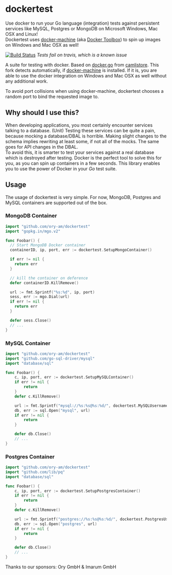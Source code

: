 # dockertest

Use docker to run your Go language (integration) tests against persistent services like MySQL, Postgres or MongoDB on Microsoft Windows, Mac OSX and Linux!  
Dockertest uses [docker-machine](https://docs.docker.com/machine/) (aka [Docker Toolbox](https://www.docker.com/toolbox)) to spin up images on Windows and Mac OSX as well!

[![Build Status](https://travis-ci.org/ory-am/dockertest.svg)](https://travis-ci.org/ory-am/dockertest)
*Tests fail on travis, which is a known issue*

A suite for testing with docker. Based on  [docker.go](https://github.com/camlistore/camlistore/blob/master/pkg/test/dockertest/docker.go) from [camlistore](https://github.com/camlistore/camlistore).
This fork detects automatically, if [docker-machine](https://docs.docker.com/machine/) is installed. If it is, you are able to use the docker integration on Windows and Mac OSX as well without any additional work.

To avoid port collisions when using docker-machine, dockertest chooses a random port to bind the requested image to.

## Why should I use this?

When developing applications, you most certainly encounter services talking to a database. (Unit) Testing these services can be quite a pain, because mocking a database/DBAL is horrible. Making slight changes to the schema implies rewriting at least some, if not all of the mocks. The same goes for API changes in the DBAL.  
To avoid this, it is smarter to test your services against a real database which is destroyed after testing. Docker is the perfect tool to solve this for you, as you can spin up containers in a few seconds. This library enables you to use the power of Docker in your *Go* test suite.

## Usage

The usage of dockertest is very simple. For now, MongoDB, Postgres and MySQL containers are supported out of the box.

### MongoDB Container

```go
import "github.com/ory-am/dockertest"
import "gopkg.in/mgo.v2"

func Foobar() {
  // Start MongoDB Docker container
  containerID, ip, port, err := dockertest.SetupMongoContainer()

  if err != nil {
    return err
  }

  // kill the container on deference
  defer containerID.KillRemove()

  url := fmt.Sprintf("%s:%d", ip, port)
  sess, err := mgo.Dial(url)
  if err != nil {
    return err
  }

  defer sess.Close()
  // ...
}
```

### MySQL Container

```go
import "github.com/ory-am/dockertest"
import "github.com/go-sql-driver/mysql"
import "database/sql"

func Foobar() {
    c, ip, port, err := dockertest.SetupMySQLContainer()
    if err != nil {
        return
    }
    defer c.KillRemove()

    url := fmt.Sprintf("mysql://%s:%s@%s:%d/", dockertest.MySQLUsername, dockertest.MySQLPassword, ip, port)
    db, err := sql.Open("mysql", url)
    if err != nil {
        return
    }

    defer db.Close()
    // ...
}
```
### Postgres Container

```go
import "github.com/ory-am/dockertest"
import "github.com/lib/pq"
import "database/sql"

func Foobar() {
    c, ip, port, err := dockertest.SetupPostgresContainer()
    if err != nil {
        return
    }
    defer c.KillRemove()

    url := fmt.Sprintf("postgres://%s:%s@%s:%d/", dockertest.PostgresUsername, dockertest.PostgresPassword, ip, port)
    db, err := sql.Open("postgres", url)
    if err != nil {
        return
    }

    defer db.Close()
    // ...
}
```

Thanks to our sponsors: Ory GmbH & Imarum GmbH
